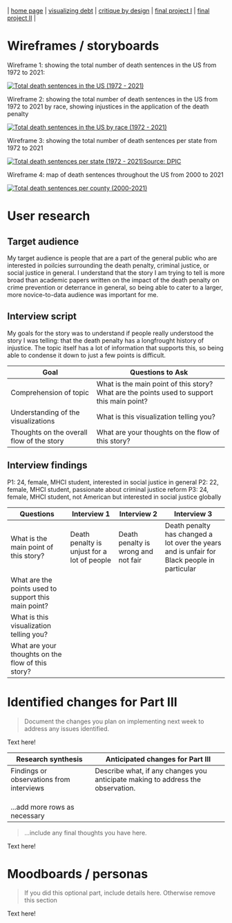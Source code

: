 | [home page](https://laurawei6.github.io/tswd-portfolio/) | [visualizing debt](visualizing-government-debt) | [critique by design](critique-by-design) | [final project I](final-project-part-one) | [final project II](final-project-part-two) |

# Wireframes / storyboards
Wireframe 1: showing the total number of death sentences in the US from 1972 to 2021:
<div class='tableauPlaceholder' id='viz1708655683002' style='position: relative'><noscript><a href='#'><img alt='Total death sentences in the US (1972 - 2021) ' src='https:&#47;&#47;public.tableau.com&#47;static&#47;images&#47;De&#47;DeathSentencespart1&#47;Totaldeathsentences&#47;1_rss.png' style='border: none' /></a></noscript><object class='tableauViz'  style='display:none;'><param name='host_url' value='https%3A%2F%2Fpublic.tableau.com%2F' /> <param name='embed_code_version' value='3' /> <param name='site_root' value='' /><param name='name' value='DeathSentencespart1&#47;Totaldeathsentences' /><param name='tabs' value='no' /><param name='toolbar' value='yes' /><param name='static_image' value='https:&#47;&#47;public.tableau.com&#47;static&#47;images&#47;De&#47;DeathSentencespart1&#47;Totaldeathsentences&#47;1.png' /> <param name='animate_transition' value='yes' /><param name='display_static_image' value='yes' /><param name='display_spinner' value='yes' /><param name='display_overlay' value='yes' /><param name='display_count' value='yes' /><param name='language' value='en-US' /><param name='filter' value='publish=yes' /></object></div>                
<script type='text/javascript'>                    
  var divElement = document.getElementById('viz1708655683002');                    
  var vizElement = divElement.getElementsByTagName('object')[0];                    
  vizElement.style.width='100%';vizElement.style.height=(divElement.offsetWidth*0.75)+'px';                    
  var scriptElement = document.createElement('script');                    
  scriptElement.src = 'https://public.tableau.com/javascripts/api/viz_v1.js';                    
  vizElement.parentNode.insertBefore(scriptElement, vizElement);                
</script>

Wireframe 2: showing the total number of death sentences in the US from 1972 to 2021 by race, showing injustices in the application of the death penalty
<div class='tableauPlaceholder' id='viz1708655573409' style='position: relative'><noscript><a href='#'><img alt='Total death sentences in the US by race (1972 - 2021) ' src='https:&#47;&#47;public.tableau.com&#47;static&#47;images&#47;De&#47;DeathSentencespart1&#47;Deathsentencesbyracev1&#47;1_rss.png' style='border: none' /></a></noscript><object class='tableauViz'  style='display:none;'><param name='host_url' value='https%3A%2F%2Fpublic.tableau.com%2F' /> <param name='embed_code_version' value='3' /> <param name='site_root' value='' /><param name='name' value='DeathSentencespart1&#47;Deathsentencesbyracev1' /><param name='tabs' value='no' /><param name='toolbar' value='yes' /><param name='static_image' value='https:&#47;&#47;public.tableau.com&#47;static&#47;images&#47;De&#47;DeathSentencespart1&#47;Deathsentencesbyracev1&#47;1.png' /> <param name='animate_transition' value='yes' /><param name='display_static_image' value='yes' /><param name='display_spinner' value='yes' /><param name='display_overlay' value='yes' /><param name='display_count' value='yes' /><param name='language' value='en-US' /><param name='filter' value='publish=yes' /></object></div>                
<script type='text/javascript'>                    
  var divElement = document.getElementById('viz1708655573409');                    
  var vizElement = divElement.getElementsByTagName('object')[0];                    
  vizElement.style.width='100%';vizElement.style.height=(divElement.offsetWidth*0.75)+'px';                    
  var scriptElement = document.createElement('script');                    
  scriptElement.src = 'https://public.tableau.com/javascripts/api/viz_v1.js';                    
  vizElement.parentNode.insertBefore(scriptElement, vizElement);                
</script>

Wireframe 3: showing the total number of death sentences per state from 1972 to 2021
<div class='tableauPlaceholder' id='viz1708655451896' style='position: relative'><noscript><a href='#'><img alt='Total death sentences per state (1972 - 2021)Source: DPIC ' src='https:&#47;&#47;public.tableau.com&#47;static&#47;images&#47;De&#47;DeathSentencespart1&#47;Totaldeathsentencesperstate1972-2011&#47;1_rss.png' style='border: none' /></a></noscript><object class='tableauViz'  style='display:none;'><param name='host_url' value='https%3A%2F%2Fpublic.tableau.com%2F' /> <param name='embed_code_version' value='3' /> <param name='site_root' value='' /><param name='name' value='DeathSentencespart1&#47;Totaldeathsentencesperstate1972-2011' /><param name='tabs' value='no' /><param name='toolbar' value='yes' /><param name='static_image' value='https:&#47;&#47;public.tableau.com&#47;static&#47;images&#47;De&#47;DeathSentencespart1&#47;Totaldeathsentencesperstate1972-2011&#47;1.png' /> <param name='animate_transition' value='yes' /><param name='display_static_image' value='yes' /><param name='display_spinner' value='yes' /><param name='display_overlay' value='yes' /><param name='display_count' value='yes' /><param name='language' value='en-US' /><param name='filter' value='publish=yes' /></object></div>                
<script type='text/javascript'>                    
  var divElement = document.getElementById('viz1708655451896');                    
  var vizElement = divElement.getElementsByTagName('object')[0];                    
  vizElement.style.width='100%';vizElement.style.height=(divElement.offsetWidth*0.75)+'px';                    
  var scriptElement = document.createElement('script');                    
  scriptElement.src = 'https://public.tableau.com/javascripts/api/viz_v1.js';                    
  vizElement.parentNode.insertBefore(scriptElement, vizElement);                
</script>

Wireframe 4: map of death sentences throughout the US from 2000 to 2021
<div class='tableauPlaceholder' id='viz1708655815868' style='position: relative'><noscript><a href='#'><img alt='Total death sentences per county (2000-2021) ' src='https:&#47;&#47;public.tableau.com&#47;static&#47;images&#47;De&#47;DeathSentencespart1&#47;Totaldeathsentencespercounty2000-2021&#47;1_rss.png' style='border: none' /></a></noscript><object class='tableauViz'  style='display:none;'><param name='host_url' value='https%3A%2F%2Fpublic.tableau.com%2F' /> <param name='embed_code_version' value='3' /> <param name='site_root' value='' /><param name='name' value='DeathSentencespart1&#47;Totaldeathsentencespercounty2000-2021' /><param name='tabs' value='no' /><param name='toolbar' value='yes' /><param name='static_image' value='https:&#47;&#47;public.tableau.com&#47;static&#47;images&#47;De&#47;DeathSentencespart1&#47;Totaldeathsentencespercounty2000-2021&#47;1.png' /> <param name='animate_transition' value='yes' /><param name='display_static_image' value='yes' /><param name='display_spinner' value='yes' /><param name='display_overlay' value='yes' /><param name='display_count' value='yes' /><param name='language' value='en-US' /><param name='filter' value='publish=yes' /></object></div>                
<script type='text/javascript'>                    
  var divElement = document.getElementById('viz1708655815868');                    
  var vizElement = divElement.getElementsByTagName('object')[0];                    
  vizElement.style.width='100%';vizElement.style.height=(divElement.offsetWidth*0.75)+'px';                    
  var scriptElement = document.createElement('script');                    
  scriptElement.src = 'https://public.tableau.com/javascripts/api/viz_v1.js';                    
  vizElement.parentNode.insertBefore(scriptElement, vizElement);                
</script>

# User research 

## Target audience
My target audience is people that are a part of the general public who are interested in poilcies surrounding the death penalty, criminal justice, or social justice in general. I understand that the story I am trying to tell is more broad than academic papers written on the impact of the death penalty on crime prevention or deterrance in general, so being able to cater to a larger, more novice-to-data audience was important for me.

## Interview script
My goals for the story was to understand if people really understood the story I was telling: that the death penalty has a longfrought history of injustice. The topic itself has a lot of information that supports this, so being able to condense it down to just a few points is difficult.

| Goal | Questions to Ask |
|------|------------------|
|  Comprehension of topic  |  What is the main point of this story? What are the points used to support this main point?  |
|  Understanding of the visualizations |  What is this visualization telling you? |
|  Thoughts on the overall flow of the story  |  What are your thoughts on the flow of this story?  |

## Interview findings
P1: 24, female, MHCI student, interested in social justice in general
P2: 22, female, MHCI student, passionate about criminal justice reform
P3: 24, female, MHCI student, not American but interested in social justice globally

| Questions               | Interview 1 | Interview 2 | Interview 3 |
|-------------------------|--------------------------------|-------------|-------------|
| What is the main point of this story? | Death penalty is unjust for a lot of people |  Death penalty is wrong and not fair |     Death penalty has changed a lot over the years and is unfair for Black people in particular  |
| What are the points used to support this main point? |    |             |             |
| What is this visualization telling you? |                                |             |             |
| What are your thoughts on the flow of this story? | 


# Identified changes for Part III
> Document the changes you plan on implementing next week to address any issues identified.  

Text here!

| Research synthesis                       | Anticipated changes for Part III                                                |
|------------------------------------------|---------------------------------------------------------------------------------|
| Findings or observations from interviews | Describe what, if any changes you anticipate making to address the observation. |
|                                          |                                                                                 |
|                                          |                                                                                 |
|                                          |                                                                                 |
| ...add more rows as necessary            |                                                                                 |

> ...include any final thoughts you have here. 

Text here!

# Moodboards / personas
> If you did this optional part, include details here.  Otherwise remove this section

Text here!

